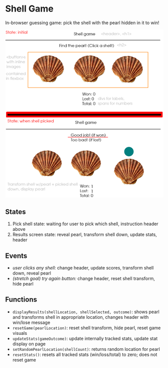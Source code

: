 # Shell Game

In-browser guessing game: pick the shell with the pearl hidden in it to win!

![wireframe diagram for shell game](shellgame-wireframe.png)

## States

1. Pick shell state: waiting for user to pick which shell, instruction header above
2. Results screen state: reveal pearl, transform shell down, update stats, header

## Events

-   _user clicks any shell:_ change header, update scores, transform shell down, reveal pearl
-   _(stretch goal) try again button:_ change header, reset shell transform, hide pearl

## Functions

-   `displayResults(shellLocation, shellSelected, outcome)`: shows pearl and transforms shell in appropriate location, changes header with win/lose message
-   `resetGame(pearlLocation)`: reset shell transform, hide pearl, reset game visuals
-   `updateStats(gameOutcome)`: update internally tracked stats, update stat display on page
-   `setRandomPearlLocation(shellCount)`: returns random location for pearl
-   `resetStats()`: resets all tracked stats (win/loss/total) to zero; does not reset game
